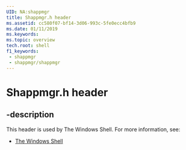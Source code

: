 ```yaml
---
UID: NA:shappmgr
title: Shappmgr.h header
ms.assetid: cc580f07-bf14-3d06-993c-5fe0ecc4bfb9
ms.date: 01/11/2019
ms.keywords: 
ms.topic: overview
tech.root: shell
f1_keywords:
 - shappmgr
 - shappmgr/shappmgr
---
```


# Shappmgr.h header


## -description

This header is used by The Windows Shell. For more information, see:

- [The Windows Shell](../_shell/index.md)

